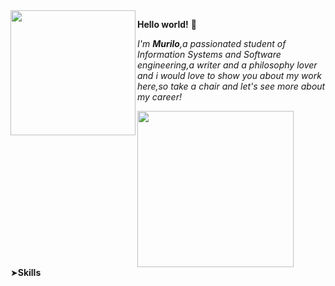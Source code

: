 <img align= "left" src=https://i.pinimg.com/enabled_lo/564x/f5/17/ca/f517ca578e816022f196ad939ecaa273.jpg width=200>

**Hello world!** 🌼<div></div>

*I'm **Murilo**,a passionated student of Information Systems and Software engineering,a writer and a philosophy lover and i would love to show you about my work here,so take a chair and let's see more about my career!*<div></div>
<img align= "bottom" src=https://i.pinimg.com/enabled_lo/564x/47/1c/e7/471ce7b6d591a328189506ae6cbb59d6.jpg width=250><div></div>
➤**Skills**




